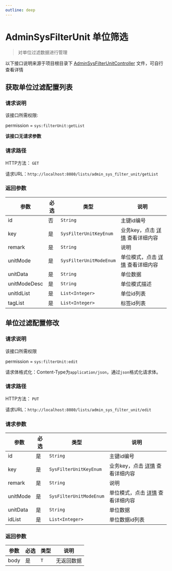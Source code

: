 ```yaml
---
outline: deep
---
```


# AdminSysFilterUnit 单位筛选

> 对单位过滤数据进行管理

以下接口说明来源于项目根目录下 [AdminSysFilterUnitController](https://github.com/elonehoo/benewy-template/blob/main/project/core/src/main/java/com/beneway/core/controller/AdminSysFilterUnitController.java) 文件，可自行查看详情

## 获取单位过滤配置列表

### 请求说明

该接口所需权限:

permission = `sys:filterUnit:getList`

**该接口无请求参数**

### 请求路径

HTTP方法： `GET`

请求URL：`http://localhost:8080/lists/admin_sys_filter_unit/getList`

### 返回参数

| 参数 | 必选 | 类型 | 说明 |
|---|---|---|---|
| id | 否 | `String` | 主键id编号 |
| key | 是 | `SysFilterUnitKeyEnum` | 业务key，点击 [详情](https://github.com/elonehoo/benewy-template/blob/main/project/basic/src/main/java/com/beneway/basic/system/sys_filter_unit/enums/SysFilterUnitKeyEnum.java#L23) 查看详细内容 |
| remark | 是 | `String` | 说明 |
| unitMode | 是 | `SysFilterUnitModeEnum` | 单位模式，点击 [详情](https://github.com/elonehoo/benewy-template/blob/main/project/basic/src/main/java/com/beneway/basic/system/sys_filter_unit/enums/SysFilterUnitModeEnum.java#L23) 查看详细内容 |
| unitData | 是 | `String` | 单位数据 |
| unitModeDesc | 是 | `String` | 单位模式描述 |
| unitIdList | 是 | `List<Integer>` | 单位id列表 |
| tagList | 是 | `List<Integer>` | 标签id列表 |

## 单位过滤配置修改

### 请求说明

该接口所需权限

permission = `sys:filterUnit:edit`

请求体格式化：Content-Type为`application/json`，通过`json`格式化请求体。

### 请求路径

HTTP方法： `PUT`

请求URL：`http://localhost:8080/lists/admin_sys_filter_unit/edit`

### 请求参数

| 参数 | 必选 | 类型 | 说明 |
|---|---|---|---|
| id | 是 | `String` | 主键id编号 |
| key | 是 | `SysFilterUnitKeyEnum` | 业务key，点击 [详情](https://github.com/elonehoo/benewy-template/blob/main/project/basic/src/main/java/com/beneway/basic/system/sys_filter_unit/enums/SysFilterUnitKeyEnum.java#L23) 查看详细内容 |
| remark | 是 | `String` | 说明 |
| unitMode | 是 | `SysFilterUnitModeEnum` | 单位模式，点击 [详情](https://github.com/elonehoo/benewy-template/blob/main/project/basic/src/main/java/com/beneway/basic/system/sys_filter_unit/enums/SysFilterUnitModeEnum.java#L23) 查看详细内容 |
| unitData | 是 | `String` | 单位数据 |
| idList | 是 | `List<Integer>` | 单位数据id列表 |

### 返回参数

| 参数 | 必选 | 类型 | 说明 |
|---|---|---|---|
| body | 是 | `T` | 无返回数据 |
